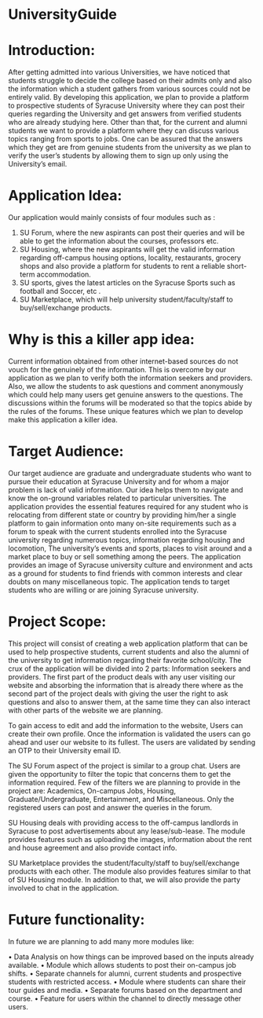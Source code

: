 # UniversityGuide

# Introduction: 

After getting admitted into various Universities, we have noticed that students struggle to decide the college based on their admits only and also the information which a student gathers from various sources could not be entirely valid. By developing this application, we plan to provide a platform to prospective students of Syracuse University where they can post their queries regarding the University and get answers from verified students who are already studying here. Other than that, for the current and alumni students we want to provide a platform where they can discuss various topics ranging from sports to jobs. One can be assured that the answers which they get are from genuine students from the university as we plan to verify the user’s students by allowing them to sign up only using the University’s email.

# Application Idea:

Our application would mainly consists of four modules such as :
1.	SU Forum, where the new aspirants can post their queries and will be able to get the information about the courses, professors etc.  
2.	SU Housing, where the new aspirants will get the valid information regarding off-campus housing options, locality, restaurants, grocery shops and also provide a platform for students to rent a reliable short-term accommodation.
3.	SU sports, gives the latest articles on the Syracuse Sports such as football and Soccer, etc .
4.	SU Marketplace, which will help university student/faculty/staff to buy/sell/exchange products.

# Why is this a killer app idea:

Current information obtained from other internet-based sources do not vouch for the genuinely of the information. This is overcome by our application as we plan to verify both the information seekers and providers. Also, we allow the students to ask questions and comment anonymously which could help many users get genuine answers to the questions. The discussions within the forums will be moderated so that the topics abide by the rules of the forums. These unique features which we plan to develop make this application a killer idea.

# Target Audience:

Our target audience are graduate and undergraduate students who want to pursue their education at Syracuse University and for whom a major problem is lack of valid information. Our idea helps them to navigate and know the on-ground variables related to particular universities. The application provides the essential features required for any student who is relocating from different state or country by providing him/her a single platform to gain information onto many on-site requirements such as a forum to speak with the current students enrolled into the Syracuse university regarding numerous topics, information regarding housing and locomotion, The university’s events and sports, places to visit around and a market place to buy or sell something among the peers. The application provides an image of Syracuse university culture and environment and acts as a ground for students to find friends with common interests and clear doubts on many miscellaneous topic. The application tends to target students who are willing or are joining Syracuse university.

# Project Scope:
This project will consist of creating a web application platform that can be used to help prospective students, current students and also the alumni of the university to get information regarding their favorite school/city. The crux of the application will be divided into 2 parts: Information seekers and providers. The first part of the product deals with any user visiting our website and absorbing the information that is already there where as the second part of the project deals with giving the user the right to ask questions and also to answer them, at the same time they can also interact with other parts of the website we are planning.

To gain access to edit and add the information to the website, Users can create their own profile. Once the information is validated the users can go ahead and user our website to its fullest. The users are validated by sending an OTP to their University email ID.

The SU Forum aspect of the project is similar to a group chat. Users are given the opportunity to filter the topic that concerns them to get the information required.
Few of the filters we are planning to provide in the project are: Academics, On-campus Jobs, Housing, Graduate/Undergraduate, Entertainment, and Miscellaneous. Only the registered users can post and answer the queries in the forum.

SU Housing deals with providing access to the off-campus landlords in Syracuse to post advertisements about any lease/sub-lease. The module provides features such as uploading the images, information about the rent and house agreement and also provide contact info.

SU Marketplace provides the student/faculty/staff to buy/sell/exchange products with each other. The module also provides features similar to that of SU Housing module. In addition to that, we will also provide the party involved to chat in the application.

# Future functionality: 

In future we are planning to add many more modules like:

•	Data Analysis on how things can be improved based on the inputs already available. 
•	Module which allows students to post their on-campus job shifts.
•	Separate channels for alumni, current students and prospective students with restricted access.
•	Module where students can share their tour guides and media.
•	Separate forums based on the department and course.
•	Feature for users within the channel to directly message other users.
